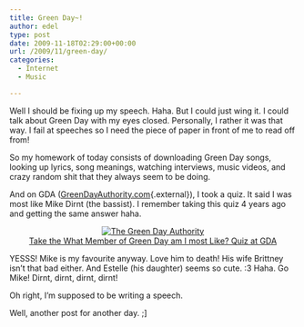 ```yaml
---
title: Green Day~!
author: edel
type: post
date: 2009-11-18T02:29:00+00:00
url: /2009/11/green-day/
categories:
  - Internet
  - Music

---
```

Well I should be fixing up my speech. Haha. But I could just wing it. I could talk about Green Day with my eyes closed. Personally, I rather it was that way. I fail at speeches so I need the piece of paper in front of me to read off from!

So my homework of today consists of downloading Green Day songs, looking up lyrics, song meanings, watching interviews, music videos, and crazy random shit that they always seem to be doing.

And on GDA ([GreenDayAuthority.com][1]{.external}), I took a quiz. It said I was most like Mike Dirnt (the bassist). I remember taking this quiz 4 years ago and getting the same answer haha.

<div align="center">
  <a class="external" href="http://www.greendayauthority.com"><img src="http://www.greendayauthority.com/site_images/iammostlikemike.gif" border="0" alt="The Green Day Authority" /></a><br /> <a class="external" href="http://www.greendayauthority.com">Take the What Member of Green Day am I most Like? Quiz at GDA</a>
</div>

YESSS! Mike is my favourite anyway. Love him to death! His wife Brittney isn&#8217;t that bad either. And Estelle (his daughter) seems so cute. :3 Haha. Go Mike! Dirnt, dirnt, dirnt, dirnt!

Oh right, I&#8217;m supposed to be writing a speech.
  
Well, another post for another day. ;]

<ol class="footnote">
</ol>

 [1]: http://greendayauthority.com